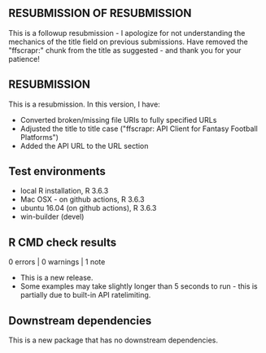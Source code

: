 ## RESUBMISSION OF RESUBMISSION
This is a followup resubmission - I apologize for not understanding the mechanics of the title field on previous submissions. Have removed the "ffscrapr:" chunk from the title as suggested - and thank you for your patience!

## RESUBMISSION

This is a resubmission. In this version, I have: 
* Converted broken/missing file URIs to fully specified URLs
* Adjusted the title to title case ("ffscrapr: API Client for Fantasy Football Platforms")
* Added the API URL to the URL section

## Test environments
* local R installation, R 3.6.3
* Mac OSX - on github actions, R 3.6.3
* ubuntu 16.04 (on github actions), R 3.6.3
* win-builder (devel)

## R CMD check results

0 errors | 0 warnings | 1 note

* This is a new release.
* Some examples may take slightly longer than 5 seconds to run - this is partially due to built-in API ratelimiting.

## Downstream dependencies
This is a new package that has no downstream dependencies.
